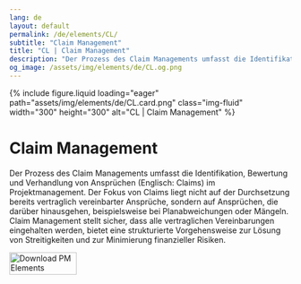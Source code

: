 ```yaml
---
lang: de
layout: default
permalink: /de/elements/CL/
subtitle: "Claim Management"
title: "CL | Claim Management"
description: "Der Prozess des Claim Managements umfasst die Identifikation, Bewertung und Verhandlung von Ansprüchen (Englisch: Claims) im Projektmanagement. Der Fokus von Claims liegt nicht auf der Durchsetzung bereits vertraglich vereinbarter Ansprüche, sondern auf Ansprüchen, die darüber hinausgehen, beispielsweise bei Planabweichungen oder Mängeln. Claim Management stellt sicher, dass alle vertraglichen Vereinbarungen eingehalten werden, bietet eine strukturierte Vorgehensweise zur Lösung von Streitigkeiten und zur Minimierung finanzieller Risiken."
og_image: /assets/img/elements/de/CL.og.png
---
```


{% include figure.liquid loading="eager" path="assets/img/elements/de/CL.card.png" class="img-fluid" width="300" height="300" alt="CL | Claim Management" %}

# Claim Management

Der Prozess des Claim Managements umfasst die Identifikation, Bewertung und Verhandlung von Ansprüchen (Englisch: Claims) im Projektmanagement. Der Fokus von Claims liegt nicht auf der Durchsetzung bereits vertraglich vereinbarter Ansprüche, sondern auf Ansprüchen, die darüber hinausgehen, beispielsweise bei Planabweichungen oder Mängeln. Claim Management stellt sicher, dass alle vertraglichen Vereinbarungen eingehalten werden, bietet eine strukturierte Vorgehensweise zur Lösung von Streitigkeiten und zur Minimierung finanzieller Risiken.

<a href="https://apps.apple.com/app/apple-store/id6738084498?pt=127441684&ct=website&mt=8">
  <img src="{{ "assets/img/en/appstore.png" | relative_url }}" width="120" height="40" alt="Download PM Elements">
</a>
